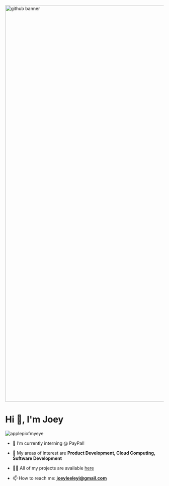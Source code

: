<a href="https://joeyclare.com"> 
<img width="2240" height="1260" alt="github banner" src="https://github.com/user-attachments/assets/8fd0eca0-ac63-47a8-aecc-714e18379db9" />
</a>

# Hi 👋, I'm Joey

<p align="left"> <img src="https://komarev.com/ghpvc/?username=applepiofmyeye&label=Profile%20views&color=0e75b6&style=flat" alt="applepiofmyeye" /> </p>


- 🌱 I’m currently interning @ PayPal! 

- 🥽 My areas of interest are **Product Development, Cloud Computing, Software Development**
  
- 👨‍💻 All of my projects are available [here](https://joeyclarelee.notion.site/)
  
- 📫 How to reach me: **joeyleeleyi@gmail.com**
